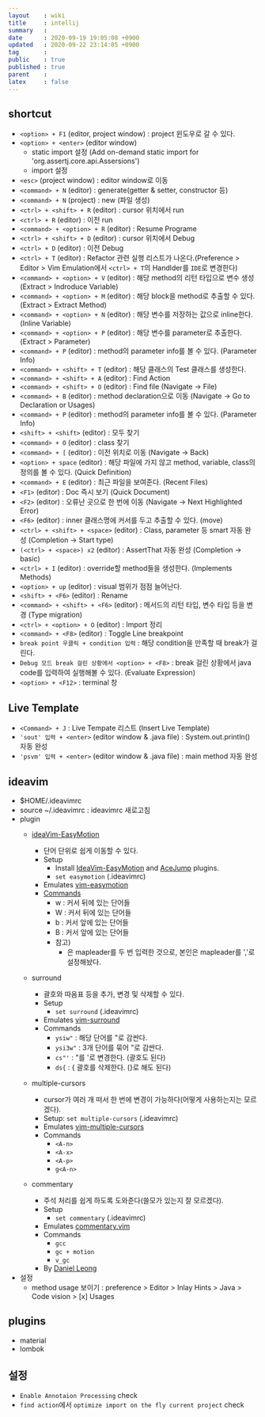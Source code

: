 ```yaml
---
layout    : wiki
title     : intellij
summary   : 
date      : 2020-09-19 19:05:08 +0900
updated   : 2020-09-22 23:14:05 +0900
tag       : 
public    : true
published : true
parent    : 
latex     : false
---
```


## shortcut
- `<option> + F1` (editor, project window) : project 윈도우로 갈 수 있다.
- `<option> + <enter>` (editor window) 
  - static import 설정 (Add on-demand static import for 'org.assertj.core.api.Assersions')
  - import 설정
- `<esc>` (project window) : editor window로 이동
- `<command> + N` (editor) : generate(getter & setter, constructor 등)
- `<command> + N` (project) : new (파일 생성)
- `<ctrl> + <shift> + R` (editor) : cursor 위치에서 run
- `<ctrl> + R` (editor) : 이전 run
- `<command> + <option> + R` (editor) : Resume Programe
- `<ctrl> + <shift> + D` (editor) : cursor 위치에서 Debug
- `<ctrl> + D` (editor) : 이전 Debug
- `<ctrl> + T` (editor) : Refactor 관련 실행 리스트가 나온다.(Preference > Editor > Vim Emulation에서 `<ctrl> + T`의 Handlder를 `IDE`로 변경한다)
- `<command> + <option> + V` (editor) : 해당 method의 리턴 타입으로 변수 생성(Extract > Indroduce Variable)
- `<command> + <option> + M` (editor) : 해당 block을 method로 추출할 수 있다.(Extract > Extract Method)
- `<command> + <option> + N` (editor) : 해당 변수를 저장하는 값으로 inline한다.(Inline Variable)
- `<command> + <option> + P` (editor) : 해당 변수를 parameter로 추출한다.(Extract > Parameter)
- `<command> + P` (editor) : method의 parameter info를 볼 수 있다. (Parameter Info)
- `<command> + <shift> + T` (editor) : 해당 클래스의 Test 클래스를 생성한다.
- `<command> + <shift> + A` (editor) : Find Action
- `<command> + <shift> + O` (editor) : Find file (Navigate -> File)
- `<command> + B` (editor) : method declaration으로 이동 (Navigate -> Go to Declaration or Usages)
- `<command> + P` (editor) : method의 parameter info를 볼 수 있다. (Parameter Info)
- `<shift> + <shift>` (editor) : 모두 찾기
- `<command> + O` (editor) : class 찾기 
- `<command> + [` (editor) : 이전 위치로 이동 (Navigate -> Back)
- `<option> + space` (editor) : 해당 파일에 가지 않고 method, variable, class의 정의를 볼 수 있다. (Quick Definition)
- `<command> + E` (editor) : 최근 파일을 보여준다. (Recent Files)
- `<F1>` (editor) : Doc 즉시 보기 (Quick Document)
- `<F2>` (editor) : 오류난 곳으로 한 번에 이동 (Navigate -> Next Highlighted Error)
- `<F6>` (editor) : inner 클래스명에 커서를 두고 추출할 수 있다. (move)
- `<ctrl> + <shift> + <space>` (editor) : Class, parameter 등 smart 자동 완성 (Completion -> Start type)
- `(<ctrl> + <space>) x2` (editor) : AssertThat 자동 완성 (Completion -> basic)
- `<ctrl> + I` (editor) : override할 method들을 생성한다. (Implements Methods)
- `<option> + up` (editor) : visual 범위가 점점 늘어난다.
- `<shift> + <F6>` (editor) : Rename
- `<command> + <shift> + <F6>` (editor) : 메서드의 리턴 타입, 변수 타입 등을 변경 (Type migration)
- `<ctrl> + <option> + O` (editor) : Import 정리 
- `<command> + <F8>` (editor) : Toggle Line breakpoint
- `break point 우클릭 + condition 입력` : 해당 condition을 만족할 때 break가 걸린다.
- `Debug 모드 break 걸린 상황에서 <option> + <F8>` : break 걸린 상황에서 java code를 입력하여 실행해볼 수 있다. (Evaluate Expression)
- `<option> + <F12>` : terminal 창
 
## Live Template
- `<Command> + J` : Live Tempate 리스트 (Insert Live Template)
- `'sout' 입력 + <enter>` (editor window & .java file) : System.out.println() 자동 완성
- `'psvm' 입력 + <enter>` (editor window & .java file) : main method 자동 완성

## ideavim

- $HOME/.ideavimrc
- source ~/.ideavimrc : ideavimrc 새로고침
- plugin
  - [ideaVim-EasyMotion](https://github.com/AlexPl292/IdeaVim-EasyMotion)
    - 단어 단위로 쉽게 이동할 수 있다.
	- Setup
	  - Install [IdeaVim-EasyMotion](https://plugins.jetbrains.com/plugin/13360-ideavim-easymotion) 
	    and [AceJump](https://plugins.jetbrains.com/plugin/7086-acejump) plugins.
	  - `set easymotion` (.ideavimrc)
    - Emulates [vim-easymotion](https://github.com/easymotion/vim-easymotion)
    - [Commands](https://github.com/AlexPl292/IdeaVim-EasyMotion#supported-commands)
   	  - <ll>w : 커서 뒤에 있는 단어들
      - <ll>W : 커서 뒤에 있는 단어들
      - <ll>b : 커서 앞에 있는 단어들
      - <ll>B : 커서 앞에 있는 단어들
      - 참고)
        - <ll>은 mapleader를 두 번 입력한 것으로, 본인은 mapleader를 ','로 설정해놨다.
 
  - surround
    - 괄호와 따옴표 등을 추가, 변경 및 삭제할 수 있다.
    - Setup
      - `set surround` (.ideavimrc)
    - Emulates [vim-surround](https://github.com/tpope/vim-surround)
    - Commands
      - `ysiw"` : 해당 단어를 \"로 감싼다.
      - `ysi3w"` : 3개 단어를 묶어 \"로 감싼다.
      - `cs"'` : \"를 \'로 변경한다. (괄호도 된다)
      - `ds{` : \{ 괄호를 삭제한다. (\}로 해도 된다)
 
  - multiple-cursors
    - cursor가 여러 개 떠서 한 번에 변경이 가능하다(어떻게 사용하는지는 모르겠다).
    - Setup: `set multiple-cursors` (.ideavimrc)
    - Emulates [vim-multiple-cursors](https://github.com/terryma/vim-multiple-cursors)
    - Commands
      - `<A-n>`
      - `<A-x>`
      - `<A-p>`
      - `g<A-n>`
 
  - commentary
    - 주석 처리를 쉽게 하도록 도와준다(쓸모가 있는지 잘 모르겠다).
    - Setup
      - `set commentary` (.ideavimrc)
    - Emulates [commentary.vim](https://github.com/tpope/vim-commentary)
    - Commands
      - `gcc`
      - `gc + motion`
	  - `v_gc`
    - By [Daniel Leong](https://github.com/dhleong)
- 설정
  - method usage 보이기 : preference > Editor > Inlay Hints > Java > Code vision > [x] Usages

## plugins
- material
- lombok
 
 
## 설정
- `Enable Annotaion Processing` check
- `find action`에서 `optimize import on the fly current project` check

